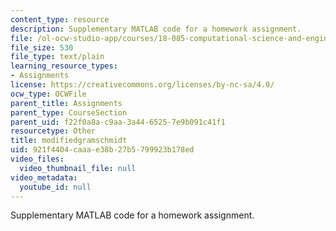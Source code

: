 ```yaml
---
content_type: resource
description: Supplementary MATLAB code for a homework assignment.
file: /ol-ocw-studio-app/courses/18-085-computational-science-and-engineering-i-fall-2008/921f4404caaae38b27b5799923b178ed_modifiedgramschmidt.m
file_size: 530
file_type: text/plain
learning_resource_types:
- Assignments
license: https://creativecommons.org/licenses/by-nc-sa/4.0/
ocw_type: OCWFile
parent_title: Assignments
parent_type: CourseSection
parent_uid: f22f0a8a-c9aa-3a44-6525-7e9b091c41f1
resourcetype: Other
title: modifiedgramschmidt
uid: 921f4404-caaa-e38b-27b5-799923b178ed
video_files:
  video_thumbnail_file: null
video_metadata:
  youtube_id: null
---
```

Supplementary MATLAB code for a homework assignment.